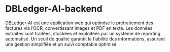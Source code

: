 # DBLedger-AI-backend
DBLedger-AI est une application web qui optimise le prétraitement des factures via l’OCR, convertissant images et PDF en texte. Les données extraites sont traitées, stockées et exploitées par un système de reporting automatisé. Un seuil de qualité garantit la fiabilité des informations, assurant une gestion simplifiée et un suivi comptable optimisé.
